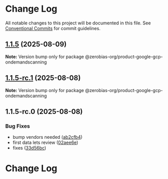 # Change Log

All notable changes to this project will be documented in this file.
See [Conventional Commits](https://conventionalcommits.org) for commit guidelines.

## [1.1.5](https://github.com/zerobias-org/product/compare/@zerobias-org/product-google-gcp-ondemandscanning@1.1.5-rc.1...@zerobias-org/product-google-gcp-ondemandscanning@1.1.5) (2025-08-09)

**Note:** Version bump only for package @zerobias-org/product-google-gcp-ondemandscanning





## [1.1.5-rc.1](https://github.com/zerobias-org/product/compare/@zerobias-org/product-google-gcp-ondemandscanning@1.1.5-rc.0...@zerobias-org/product-google-gcp-ondemandscanning@1.1.5-rc.1) (2025-08-08)

**Note:** Version bump only for package @zerobias-org/product-google-gcp-ondemandscanning





## 1.1.5-rc.0 (2025-08-08)


### Bug Fixes

* bump vendors needed ([ab2cfb4](https://github.com/zerobias-org/product/commit/ab2cfb4a9cf2e3008e08b068f98011fec096c932))
* first data lets review ([02aee6e](https://github.com/zerobias-org/product/commit/02aee6e8c4f11675de7c63a00f4c8254a67a4dd7))
* fixes ([33d56bc](https://github.com/zerobias-org/product/commit/33d56bcaedf3fa5e3939a33c0fb57eda53539d05))





# Change Log
